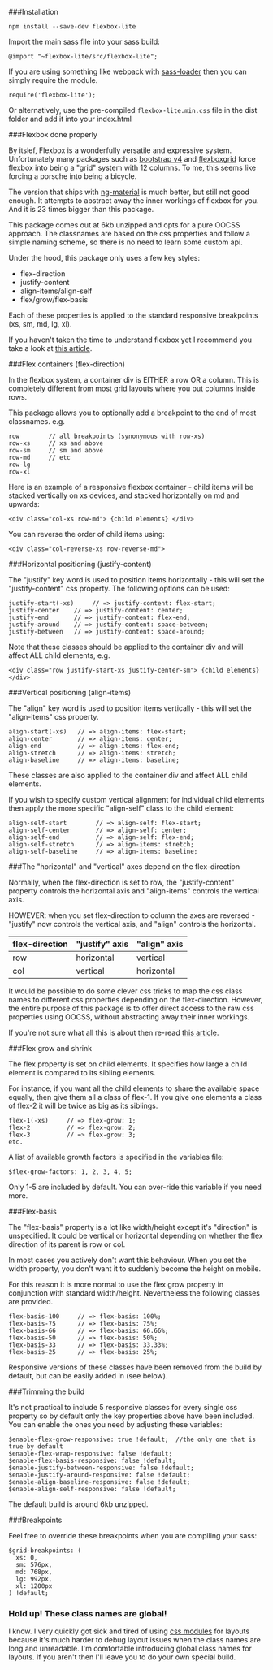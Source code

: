 ###Installation

```
npm install --save-dev flexbox-lite
```

Import the main sass file into your sass build:

```
@import "~flexbox-lite/src/flexbox-lite";
```

If you are using something like webpack with [sass-loader](https://github.com/jtangelder/sass-loader) then you can simply require the module.

```
require('flexbox-lite');
```

Or alternatively, use the pre-compiled `flexbox-lite.min.css` file in the dist folder and add it into your index.html

###Flexbox done properly

By itslef, Flexbox is a wonderfully versatile and expressive system. Unfortunately many packages such as [bootstrap v4](http://v4-alpha.getbootstrap.com/layout/flexbox-grid/) and [flexboxgrid](http://flexboxgrid.com/) force flexbox into being a "grid" system with 12 columns. To me, this seems like forcing a porsche into being a bicycle. 

The version that ships with [ng-material](https://github.com/justindujardin/ng2-material/blob/master/src/core/style/layout.scss) is much better, but still not good enough. It attempts to abstract away the inner workings of flexbox for you. And it is 23 times bigger than this package.

This package comes out at 6kb unzipped and opts for a pure OOCSS approach. The classnames are based on the css properties and follow a simple naming scheme, so there is no need to learn some custom api.

Under the hood, this package only uses a few key styles: 

- flex-direction 
- justify-content 
- align-items/align-self
- flex/grow/flex-basis

Each of these properties is applied to the standard responsive breakpoints (xs, sm, md, lg, xl).

If you haven't taken the time to understand flexbox yet I recommend you take a look at [this article](https://scotch.io/tutorials/a-visual-guide-to-css3-flexbox-properties). 

###Flex containers (flex-direction)

In the flexbox system, a container div is EITHER a row OR a column. This is completely different from most grid layouts where you put columns inside rows.

This package allows you to optionally add a breakpoint to the end of most classnames. e.g. 

```
row        // all breakpoints (synonymous with row-xs)
row-xs     // xs and above
row-sm     // sm and above
row-md     // etc
row-lg
row-xl
```

Here is an example of a responsive flexbox container - child items will be stacked vertically on xs devices, and stacked horizontally on md and upwards:

```
<div class="col-xs row-md"> {child elements} </div>
```

You can reverse the order of child items using:

```
<div class="col-reverse-xs row-reverse-md">
```

###Horizontal positioning (justify-content)

The "justify" key word is used to position items horizontally - this will set the "justify-content" css property. The following options can be used:

```
justify-start(-xs)     // => justify-content: flex-start;
justify-center    // => justify-content: center;
justify-end       // => justify-content: flex-end; 
justify-around    // => justify-content: space-between; 
justify-between   // => justify-content: space-around; 
```

Note that these classes should be applied to the container div and will affect ALL child elements, e.g.

```
<div class="row justify-start-xs justify-center-sm"> {child elements} </div>
```

###Vertical positioning (align-items)

The "align" key word is used to position items vertically - this will set the "align-items" css property.

```
align-start(-xs)   // => align-items: flex-start;
align-center       // => align-items: center;
align-end          // => align-items: flex-end; 
align-stretch      // => align-items: stretch;
align-baseline     // => align-items: baseline; 
```

These classes are also applied to the container div and affect ALL child elements.

If you wish to specify custom vertical alignment for individual child elements then apply the more specific "align-self" class to the child element:

```
align-self-start        // => align-self: flex-start;
align-self-center       // => align-self: center;
align-self-end          // => align-self: flex-end; 
align-self-stretch      // => align-items: stretch;
align-self-baseline     // => align-items: baseline; 
```

###The "horizontal" and "vertical" axes depend on the flex-direction

Normally, when the flex-direction is set to row, the "justify-content" property controls the horizontal axis and "align-items" controls the vertical axis.

HOWEVER: when you set flex-direction to column the axes are reversed - "justify" now controls the vertical axis, and "align" controls the horizontal. 

| flex-direction | "justify" axis | "align" axis |
| -------------- | -------------- | ------------ |
| row            | horizontal     | vertical     |
| col            | vertical       | horizontal   |

It would be possible to do some clever css tricks to map the css class names to different css properties depending on the flex-direction. However, the entire purpose of this package is to offer direct access to the raw css properties using OOCSS, without abstracting away their inner workings.

If you're not sure what all this is about then re-read [this article](https://scotch.io/tutorials/a-visual-guide-to-css3-flexbox-properties).

###Flex grow and shrink

The flex property is set on child elements. It specifies how large a child element is compared to its sibling elements. 

For instance, if you want all the child elements to share the available space equally, then give them all a class of flex-1. If you give one elements a class of flex-2 it will be twice as big as its siblings.

```
flex-1(-xs)     // => flex-grow: 1; 
flex-2          // => flex-grow: 2; 
flex-3          // => flex-grow: 3; 
etc.
```

A list of available growth factors is specified in the variables file: 

```
$flex-grow-factors: 1, 2, 3, 4, 5;
``` 

Only 1-5 are included by default. You can over-ride this variable if you need more. 

###Flex-basis

The "flex-basis" property is a lot like width/height except it's "direction" is unspecified. It could be vertical or horizontal depending on whether the flex direction of its parent is row or col.

In most cases you actively don't want this behaviour. When you set the width property, you don't want it to suddenly become the height on mobile. 

For this reason it is more normal to use the flex grow property in conjunction with standard width/height. Nevertheless the following classes are provided. 

```
flex-basis-100     // => flex-basis: 100%;
flex-basis-75      // => flex-basis: 75%;
flex-basis-66      // => flex-basis: 66.66%;
flex-basis-50      // => flex-basis: 50%;
flex-basis-33      // => flex-basis: 33.33%;
flex-basis-25      // => flex-basis: 25%;
```
Responsive versions of these classes have been removed from the build by default, but can be easily added in (see below).

###Trimming the build

It's not practical to include 5 responsive classes for every single css property so by default only the key properties above have been included. You can enable the ones you need by adjusting these variables:

```
$enable-flex-grow-responsive: true !default;  //the only one that is true by default
$enable-flex-wrap-responsive: false !default;
$enable-flex-basis-responsive: false !default;
$enable-justify-between-responsive: false !default;
$enable-justify-around-responsive: false !default;
$enable-align-baseline-responsive: false !default;
$enable-align-self-responsive: false !default; 
```

The default build is around 6kb unzipped.

###Breakpoints

Feel free to override these breakpoints when you are compiling your sass:

```
$grid-breakpoints: (
  xs: 0,
  sm: 576px,
  md: 768px,
  lg: 992px,
  xl: 1200px
) !default;

```

### Hold up! These class names are global!

I know. I very quickly got sick and tired of using [css modules](https://github.com/css-modules/css-modules) for layouts because it's much harder to debug layout issues when the class names are long and unreadable. I'm comfortable introducing global class names for layouts. If you aren't then I'll leave you to do your own special build.
